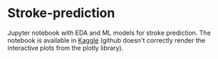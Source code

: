 # Stroke-prediction
 Jupyter notebook with EDA and ML models for stroke prediction.
The notebook is available in <a href="https://www.kaggle.com/code/mauronavarra/stroke-prediction-dataset-eda-ml-classification/notebook">Kaggle</a> (github doesn't correctly render the interactive plots from the plotly library).
